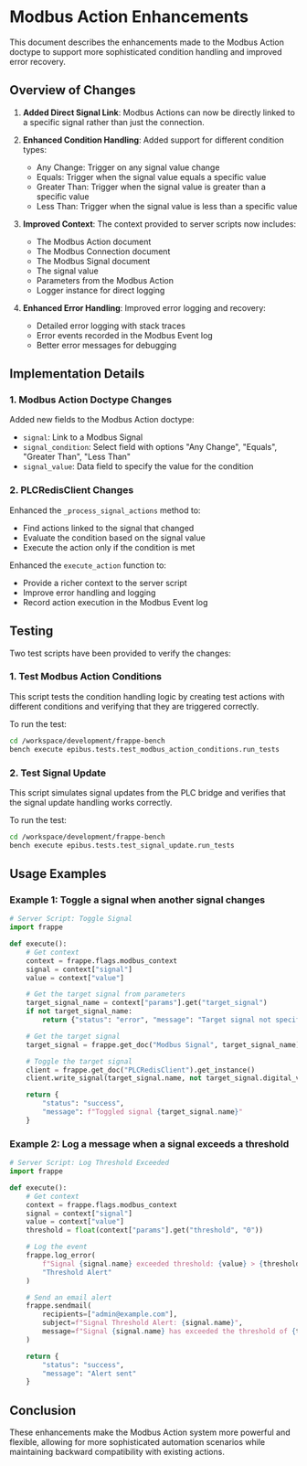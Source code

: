# Modbus Action Enhancements

This document describes the enhancements made to the Modbus Action doctype to support more sophisticated condition handling and improved error recovery.

## Overview of Changes

1. **Added Direct Signal Link**: Modbus Actions can now be directly linked to a specific signal rather than just the connection.

2. **Enhanced Condition Handling**: Added support for different condition types:

   - Any Change: Trigger on any signal value change
   - Equals: Trigger when the signal value equals a specific value
   - Greater Than: Trigger when the signal value is greater than a specific value
   - Less Than: Trigger when the signal value is less than a specific value

3. **Improved Context**: The context provided to server scripts now includes:

   - The Modbus Action document
   - The Modbus Connection document
   - The Modbus Signal document
   - The signal value
   - Parameters from the Modbus Action
   - Logger instance for direct logging

4. **Enhanced Error Handling**: Improved error logging and recovery:
   - Detailed error logging with stack traces
   - Error events recorded in the Modbus Event log
   - Better error messages for debugging

## Implementation Details

### 1. Modbus Action Doctype Changes

Added new fields to the Modbus Action doctype:

- `signal`: Link to a Modbus Signal
- `signal_condition`: Select field with options "Any Change", "Equals", "Greater Than", "Less Than"
- `signal_value`: Data field to specify the value for the condition

### 2. PLCRedisClient Changes

Enhanced the `_process_signal_actions` method to:

- Find actions linked to the signal that changed
- Evaluate the condition based on the signal value
- Execute the action only if the condition is met

Enhanced the `execute_action` function to:

- Provide a richer context to the server script
- Improve error handling and logging
- Record action execution in the Modbus Event log

## Testing

Two test scripts have been provided to verify the changes:

### 1. Test Modbus Action Conditions

This script tests the condition handling logic by creating test actions with different conditions and verifying that they are triggered correctly.

To run the test:

```bash
cd /workspace/development/frappe-bench
bench execute epibus.tests.test_modbus_action_conditions.run_tests
```

### 2. Test Signal Update

This script simulates signal updates from the PLC bridge and verifies that the signal update handling works correctly.

To run the test:

```bash
cd /workspace/development/frappe-bench
bench execute epibus.tests.test_signal_update.run_tests
```

## Usage Examples

### Example 1: Toggle a signal when another signal changes

```python
# Server Script: Toggle Signal
import frappe

def execute():
    # Get context
    context = frappe.flags.modbus_context
    signal = context["signal"]
    value = context["value"]

    # Get the target signal from parameters
    target_signal_name = context["params"].get("target_signal")
    if not target_signal_name:
        return {"status": "error", "message": "Target signal not specified"}

    # Get the target signal
    target_signal = frappe.get_doc("Modbus Signal", target_signal_name)

    # Toggle the target signal
    client = frappe.get_doc("PLCRedisClient").get_instance()
    client.write_signal(target_signal.name, not target_signal.digital_value)

    return {
        "status": "success",
        "message": f"Toggled signal {target_signal.name}"
    }
```

### Example 2: Log a message when a signal exceeds a threshold

```python
# Server Script: Log Threshold Exceeded
import frappe

def execute():
    # Get context
    context = frappe.flags.modbus_context
    signal = context["signal"]
    value = context["value"]
    threshold = float(context["params"].get("threshold", "0"))

    # Log the event
    frappe.log_error(
        f"Signal {signal.name} exceeded threshold: {value} > {threshold}",
        "Threshold Alert"
    )

    # Send an email alert
    frappe.sendmail(
        recipients=["admin@example.com"],
        subject=f"Signal Threshold Alert: {signal.name}",
        message=f"Signal {signal.name} has exceeded the threshold of {threshold} with value {value}."
    )

    return {
        "status": "success",
        "message": "Alert sent"
    }
```

## Conclusion

These enhancements make the Modbus Action system more powerful and flexible, allowing for more sophisticated automation scenarios while maintaining backward compatibility with existing actions.
